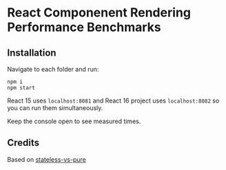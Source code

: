 # React Componenent Rendering Performance Benchmarks

## Installation

Navigate to each folder and run:

```
npm i
npm start
```

React 15 uses `localhost:8081` and React 16 project uses `localhost:8082` so you can run them simultaneously. 

Keep the console open to see measured times. 

## Credits

Based on [stateless-vs-pure](https://github.com/grgur/stateless-vs-pure)
